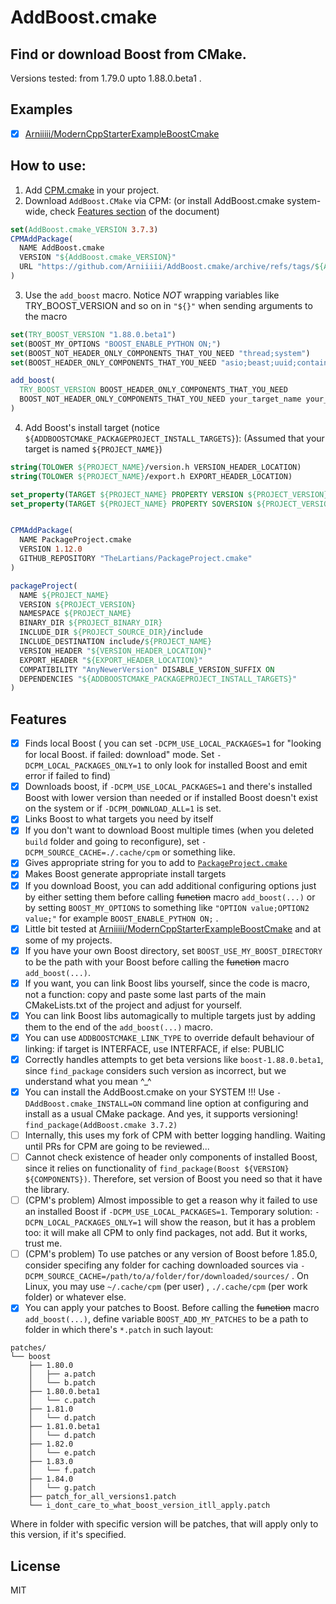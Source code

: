 # AddBoost.cmake

## Find or download Boost from CMake. 

Versions tested: from 1.79.0 upto 1.88.0.beta1 .

## Examples

- [x] [Arniiiii/ModernCppStarterExampleBoostCmake](https://github.com/Arniiiii/ModernCppStarterExampleBoostCmake)

## How to use:

1. Add [CPM.cmake](https://github.com/cpm-cmake/CPM.cmake?tab=readme-ov-file#adding-cpm) in your project.
2. Download `AddBoost.CMake` via CPM: (or install AddBoost.cmake system-wide, check [Features section](#features) of the document)

```cmake
set(AddBoost.cmake_VERSION 3.7.3)
CPMAddPackage(
  NAME AddBoost.cmake
  VERSION "${AddBoost.cmake_VERSION}"
  URL "https://github.com/Arniiiii/AddBoost.cmake/archive/refs/tags/${AddBoost.cmake_VERSION}.tar.gz"
)
```
3. Use the `add_boost` macro. Notice *NOT* wrapping variables like TRY_BOOST_VERSION and so on in `"${}"` when sending arguments to the macro
```cmake
set(TRY_BOOST_VERSION "1.88.0.beta1")
set(BOOST_MY_OPTIONS "BOOST_ENABLE_PYTHON ON;")
set(BOOST_NOT_HEADER_ONLY_COMPONENTS_THAT_YOU_NEED "thread;system")
set(BOOST_HEADER_ONLY_COMPONENTS_THAT_YOU_NEED "asio;beast;uuid;container;cobalt")

add_boost(
  TRY_BOOST_VERSION BOOST_HEADER_ONLY_COMPONENTS_THAT_YOU_NEED
  BOOST_NOT_HEADER_ONLY_COMPONENTS_THAT_YOU_NEED your_target_name your_target_name2 your_target_name...
)
```
4. Add Boost's install target (notice `${ADDBOOSTCMAKE_PACKAGEPROJECT_INSTALL_TARGETS}`): (Assumed that your target is named `${PROJECT_NAME}`)
```cmake
string(TOLOWER ${PROJECT_NAME}/version.h VERSION_HEADER_LOCATION)
string(TOLOWER ${PROJECT_NAME}/export.h EXPORT_HEADER_LOCATION)

set_property(TARGET ${PROJECT_NAME} PROPERTY VERSION ${PROJECT_VERSION})
set_property(TARGET ${PROJECT_NAME} PROPERTY SOVERSION ${PROJECT_VERSION})


CPMAddPackage(
  NAME PackageProject.cmake
  VERSION 1.12.0
  GITHUB_REPOSITORY "TheLartians/PackageProject.cmake"
)

packageProject(
  NAME ${PROJECT_NAME}
  VERSION ${PROJECT_VERSION}
  NAMESPACE ${PROJECT_NAME}
  BINARY_DIR ${PROJECT_BINARY_DIR}
  INCLUDE_DIR ${PROJECT_SOURCE_DIR}/include
  INCLUDE_DESTINATION include/${PROJECT_NAME}
  VERSION_HEADER "${VERSION_HEADER_LOCATION}" 
  EXPORT_HEADER "${EXPORT_HEADER_LOCATION}"
  COMPATIBILITY "AnyNewerVersion" DISABLE_VERSION_SUFFIX ON
  DEPENDENCIES "${ADDBOOSTCMAKE_PACKAGEPROJECT_INSTALL_TARGETS}"
)

```

## Features

 - [x] Finds local Boost ( you can set `-DCPM_USE_LOCAL_PACKAGES=1` for "looking for local Boost. if failed: download" mode. Set `-DCPM_LOCAL_PACKAGES_ONLY=1` to only look for installed Boost and emit error if failed to find)
 - [x] Downloads boost, if `-DCPM_USE_LOCAL_PACKAGES=1` and there's installed Boost with lower version than needed or if installed Boost doesn't exist on the system or if `-DCPM_DOWNLOAD_ALL=1` is set.
 - [x] Links Boost to what targets you need by itself
 - [x] If you don't want to download Boost multiple times (when you deleted `build` folder and going to reconfigure), set `-DCPM_SOURCE_CACHE=./.cache/cpm` or something like.
 - [x] Gives appropriate string for you to add to [`PackageProject.cmake`](https://github.com/TheLartians/PackageProject.cmake)
 - [x] Makes Boost generate appropriate install targets
 - [x] If you download Boost, you can add additional configuring options just by either setting them before calling ~~function~~ macro `add_boost(...)` or by setting `BOOST_MY_OPTIONS` to something like `"OPTION value;OPTION2 value;"` for example `BOOST_ENABLE_PYTHON ON;` .
 - [x] Little bit tested at [Arniiiii/ModernCppStarterExampleBoostCmake](https://github.com/Arniiiii/ModernCppStarterExampleBoostCmake) and at some of my projects.
 - [x] If you have your own Boost directory, set `BOOST_USE_MY_BOOST_DIRECTORY` to be the path with your Boost before calling the ~~function~~ macro `add_boost(...)`.
 - [x] If you want, you can link Boost libs yourself, since the code is macro, not a function: copy and paste some last parts of the main CMakeLists.txt of the project and adjust for yourself.
 - [x] You can link Boost libs automagically to multiple targets just by adding them to the end of the `add_boost(...)` macro.
 - [x] You can use `ADDBOOSTCMAKE_LINK_TYPE` to override default behaviour of linking: if target is INTERFACE, use INTERFACE, if else: PUBLIC
 - [x] Correctly handles attempts to get beta versions like `boost-1.88.0.beta1`, since `find_package` considers such version as incorrect, but we understand what you mean ^_^
 - [x] You can install the AddBoost.cmake on your SYSTEM !!! Use `-DAddBoost.cmake_INSTALL=ON` command line option at configuring and install as a usual CMake package. And yes, it supports versioning! `find_package(AddBoost.cmake 3.7.2)`
 - [ ] Internally, this uses my fork of CPM with better logging handling. Waiting until PRs for CPM are going to be reviewed...
 - [ ] Cannot check existence of header only components of installed Boost, since it relies on functionality of `find_package(Boost ${VERSION} ${COMPONENTS})`. Therefore, set version of Boost you need so that it have the library.
 - [ ] (CPM's problem) Almost impossible to get a reason why it failed to use an installed Boost if `-DCPM_USE_LOCAL_PACKAGES=1`. Temporary solution: `-DCPN_LOCAL_PACKAGES_ONLY=1` will show the reason, but it has a problem too: it will make all CPM to only find packages, not add. But it works, trust me.
 - [ ] (CPM's problem) To use patches or any version of Boost before 1.85.0, consider specifing any folder for caching downloaded sources via `-DCPM_SOURCE_CACHE=/path/to/a/folder/for/downloaded/sources/` . On Linux, you may use `~/.cache/cpm` (per user) , `./.cache/cpm` (per work folder) or whatever else.
 - [x] You can apply your patches to Boost. Before calling the ~~function~~ macro `add_boost(...)`, define variable `BOOST_ADD_MY_PATCHES` to be a path to folder in which there's  `*.patch` in such layout:
```
patches/
└── boost
    ├── 1.80.0
    │   ├── a.patch
    │   └── b.patch
    ├── 1.80.0.beta1
    │   └── c.patch
    ├── 1.81.0
    │   └── d.patch
    ├── 1.81.0.beta1
    │   └── d.patch
    ├── 1.82.0
    │   └── e.patch
    ├── 1.83.0
    │   └── f.patch
    ├── 1.84.0
    │   └── g.patch
    ├── patch_for_all_versions1.patch
    └── i_dont_care_to_what_boost_version_itll_apply.patch
```

Where in folder with specific version will be patches, that will apply only to this version, if it's specified.

## License
MIT
